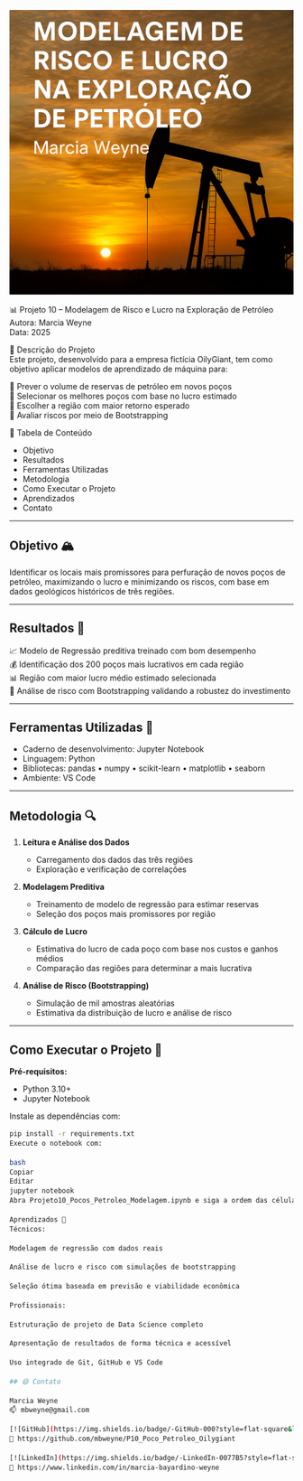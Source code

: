 ![Banner do Projeto](banner.png)

📊 Projeto 10 – Modelagem de Risco e Lucro na Exploração de Petróleo  
Autora: Marcia Weyne  
Data: 2025

📝 Descrição do Projeto  
Este projeto, desenvolvido para a empresa fictícia OilyGiant, tem como objetivo aplicar modelos de aprendizado de máquina para:

📍 Prever o volume de reservas de petróleo em novos poços  
📍 Selecionar os melhores poços com base no lucro estimado  
📍 Escolher a região com maior retorno esperado  
📍 Avaliar riscos por meio de Bootstrapping

📑 Tabela de Conteúdo  
- Objetivo  
- Resultados  
- Ferramentas Utilizadas  
- Metodologia  
- Como Executar o Projeto  
- Aprendizados  
- Contato

---

## Objetivo 🏔  
Identificar os locais mais promissores para perfuração de novos poços de petróleo, maximizando o lucro e minimizando os riscos, com base em dados geológicos históricos de três regiões.

---

## Resultados 🏁  
📈 Modelo de Regressão preditiva treinado com bom desempenho  
💰 Identificação dos 200 poços mais lucrativos em cada região  
📊 Região com maior lucro médio estimado selecionada  
🧪 Análise de risco com Bootstrapping validando a robustez do investimento

---

## Ferramentas Utilizadas 🧰  
- Caderno de desenvolvimento: Jupyter Notebook  
- Linguagem: Python  
- Bibliotecas: pandas • numpy • scikit-learn • matplotlib • seaborn  
- Ambiente: VS Code

---

## Metodologia 🔍  
1. **Leitura e Análise dos Dados**  
   - Carregamento dos dados das três regiões  
   - Exploração e verificação de correlações

2. **Modelagem Preditiva**  
   - Treinamento de modelo de regressão para estimar reservas  
   - Seleção dos poços mais promissores por região

3. **Cálculo de Lucro**  
   - Estimativa do lucro de cada poço com base nos custos e ganhos médios  
   - Comparação das regiões para determinar a mais lucrativa

4. **Análise de Risco (Bootstrapping)**  
   - Simulação de mil amostras aleatórias  
   - Estimativa da distribuição de lucro e análise de risco

---

## Como Executar o Projeto 💽  
**Pré-requisitos:**  
- Python 3.10+  
- Jupyter Notebook

Instale as dependências com:  
```bash
pip install -r requirements.txt
Execute o notebook com:

bash
Copiar
Editar
jupyter notebook
Abra Projeto10_Pocos_Petroleo_Modelagem.ipynb e siga a ordem das células.

Aprendizados 📝
Técnicos:

Modelagem de regressão com dados reais

Análise de lucro e risco com simulações de bootstrapping

Seleção ótima baseada em previsão e viabilidade econômica

Profissionais:

Estruturação de projeto de Data Science completo

Apresentação de resultados de forma técnica e acessível

Uso integrado de Git, GitHub e VS Code

## 😄 Contato

Marcia Weyne  
📫 mbweyne@gmail.com  

[![GitHub](https://img.shields.io/badge/-GitHub-000?style=flat-square&logo=github)](https://github.com/mbweyne/P10_Poco_Petroleo_Oilygiant)  
🔗 https://github.com/mbweyne/P10_Poco_Petroleo_Oilygiant

[![LinkedIn](https://img.shields.io/badge/-LinkedIn-0077B5?style=flat-square&logo=linkedin&logoColor=white)](https://www.linkedin.com/in/marcia-bayardino-weyne)  
🔗 https://www.linkedin.com/in/marcia-bayardino-weyne



